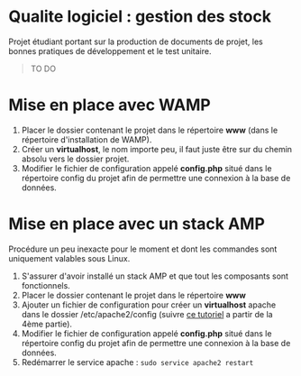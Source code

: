 # Qualite logiciel : gestion des stock
Projet étudiant portant sur la production de documents de projet, les bonnes pratiques de développement et le test unitaire.
> TO DO

# Mise en place avec WAMP
1) Placer le dossier contenant le projet dans le répertoire **www** (dans le répertoire d'installation de WAMP).
2) Créer un **virtualhost**, le nom importe peu, il faut juste être sur du chemin absolu vers le dossier projet.
3) Modifier le fichier de configuration appelé **config.php** situé dans le répertoire config du projet afin de permettre une connexion à la base de données.

# Mise en place avec un stack AMP
Procédure un peu inexacte pour le moment et dont les commandes sont uniquement valables sous Linux.
1) S'assurer d'avoir installé un stack AMP et que tout les composants sont fonctionnels.
2) Placer le dossier contenant le projet dans le répertoire **www**
3) Ajouter un fichier de configuration pour créer un **virtualhost** apache dans le dossier /etc/apache2/config (suivre [ce tutoriel](https://www.ostechnix.com/configure-apache-virtual-hosts-ubuntu-part-1/) a partir de la 4ème partie).
4) Modifier le fichier de configuration appelé **config.php** situé dans le répertoire config du projet afin de permettre une connexion à la base de données. 
5) Redémarrer le service apache :
`sudo service apache2 restart`
